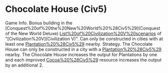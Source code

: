 # Chocolate House (Civ5)

Game Info.
Bonus building in the [Conquest%20of%20the%20New%20World%20%28Civ5%29](Conquest of the New World Deluxe) [List%20of%20Civilization%20V%20scenarios](scenario) of "[Civilization%20V](Civilization V)". Can only be constructed in cities with at least one [Plantation%20%28Civ5%29](Plantation) nearby.
Strategy.
The Chocolate House can only be constructed in a city with a [Plantation%20%28Civ5%29](Plantation) nearby. The Chocolate House increases the output for Plantations by one and each improved [Cocoa%20%28Civ5%29](Cocoa) resource increases the output by an additional 2.